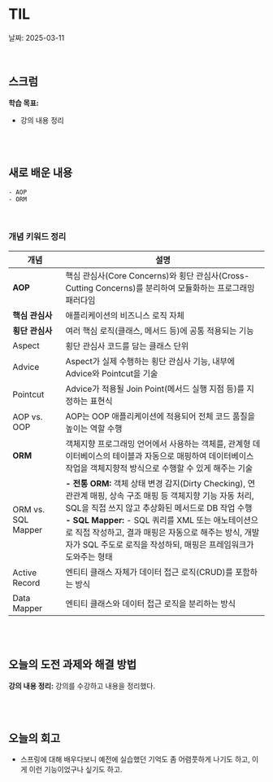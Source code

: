 # TIL
날짜: 2025-03-11

<br/>

## 스크럼
**학습 목표:**
- 강의 내용 정리


<br/>
<br/>

## 새로 배운 내용
````
- AOP
- ORM
````

<br/>

### 개념 키워드 정리
| **개념** | **설명** |
| --- | --- |
| **AOP** | 핵심 관심사(Core Concerns)와 횡단 관심사(Cross-Cutting Concerns)를 분리하여 모듈화하는 프로그래밍 패러다임 |
 **핵심 관심사** | 애플리케이션의 비즈니스 로직 자체 | 사용자 인증, 주문 처리, 결제 승인 등 |
| **횡단 관심사** | 여러 핵심 로직(클래스, 메서드 등)에 공통 적용되는 기능 | 로깅, 보안, 트랜잭션, 성능 모니터링 등 |
| Aspect | 횡단 관심사 코드를 담는 클래스 단위 |
| Advice | Aspect가 실제 수행하는 횡단 관심사 기능, 내부에 Advice와 Pointcut을 기술 |
| Pointcut | Advice가 적용될 Join Point(메서드 실행 지점 등)를 지정하는 표현식 |
| AOP vs. OOP | AOP는 OOP 애플리케이션에 적용되어 전체 코드 품질을 높이는 역할 수행 |
| **ORM** | 객체지향 프로그래밍 언어에서 사용하는 객체를, 관계형 데이터베이스의 테이블과 자동으로 매핑하여 데이터베이스 작업을 객체지향적 방식으로 수행할 수 있게 해주는 기술 |
| ORM vs. SQL Mapper | **- 전통 ORM:** 객체 상태 변경 감지(Dirty Checking), 연관관계 매핑, 상속 구조 매핑 등 객체지향 기능 자동 처리, SQL을 직접 쓰지 않고 추상화된 메서드로 DB 작업 수행<br/>**- SQL Mapper:** - SQL 쿼리를 XML 또는 애노테이션으로 직접 작성하고, 결과 매핑은 자동으로 해주는 방식, 개발자가 SQL 주도로 로직을 작성하되, 매핑은 프레임워크가 도와주는 형태 |
| Active Record | 엔티티 클래스 자체가 데이터 접근 로직(CRUD)를 포함하는 방식 |
| Data Mapper | 엔티티 클래스와 데이터 접근 로직을 분리하는 방식 |


<br/>
<br/>

## 오늘의 도전 과제와 해결 방법
**강의 내용 정리:** 강의를 수강하고 내용을 정리했다.

<br/>
<br/>

## 오늘의 회고
- 스프링에 대해 배우다보니 예전에 실습했던 기억도 좀 어렴풋하게 나기도 하고, 이게 이런 기능이었구나 싶기도 하고.
